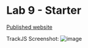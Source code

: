 # Lab 9 - Starter

[Published website](https://ayaaa99.github.io/Lab9_Starter/)

TrackJS Screenshot:
![image](https://github.com/Ayaaa99/Lab9_Starter/assets/98358643/d114f59e-08db-4a2b-b4a7-56c16db6bd4a)
